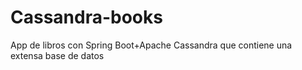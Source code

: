 # Cassandra-books
App de libros con Spring Boot+Apache Cassandra que contiene una extensa base de datos 
